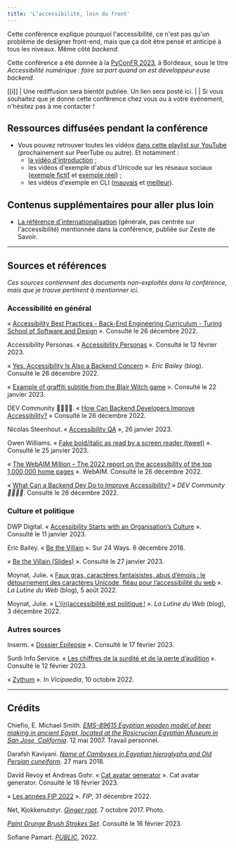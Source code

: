 ```yaml
---
title: 'L’accessibilité, loin du front'
---
```


Cette conférence explique pourquoi l'accessibilité, ce n'est pas qu'un problème de designer front-end, mais que ça doit être pensé et anticipé à tous les niveaux. Même côté _backend_.

Cette conférence a été donnée à la [PyConFR 2023](https://www.pycon.fr/2023), à Bordeaux, sous le titre _Accessibilité numérique : faire sa part quand on est développeur·euse backend_.

[[i]]
| Une rediffusion sera bientôt publiée. Un lien sera posté ici.
|
| Si vous souhaitez que je donne cette conférence chez vous ou à votre événement, n'hésitez pas à me contacter !

## Ressources diffusées pendant la conférence

- Vous pouvez retrouver toutes les vidéos [dans cette playlist sur YouTube](https://www.youtube.com/playlist?list=PLbLqoHgpGyuNXKkpFAPtDHXQCoJryGzY0) (prochainement sur PeerTube ou autre). Et notamment :
  - [la vidéo d'introduction](https://youtu.be/Zs7cLr4XlFQ) ;
  - les vidéos d'exemple d'abus d'Unicode sur les réseaux sociaux ([exemple fictif](https://youtu.be/SewmMf8gAr0) et [exemple réel](https://youtu.be/atHGevL88YM)) ;
  - les vidéos d'exemple en CLI ([mauvais](https://youtu.be/_ZEZMrn1Vjs) et [meilleur](https://youtu.be/ApnIMkLR2dA)).

## Contenus supplémentaires pour aller plus loin

- [La référence d'internationalisation](https://zestedesavoir.com/tutoriels/3039/linternationalisation-et-ses-pieges-creer-un-logiciel-universel/) (générale, pas centrée sur l'accessibilité) mentionnée dans la conférence, publiée sur Zeste de Savoir.

---

## Sources et références

*Ces sources contiennent des documents non-exploités dans la conférence, mais que je trouve pertinent à mentionner ici.*

### Accessibilité en général

« [Accessibility Best Practices - Back-End Engineering Curriculum - Turing School of Software and Design](https://backend.turing.edu/) ». Consulté le 26 décembre 2022.

Accessibility Personas. « [Accessibility Personas](https://alphagov.github.io/accessibility-personas) ». Consulté le 12 février 2023.

« [Yes, Accessibility Is Also a Backend Concern](https://ericwbailey.website/published/yes-accessibility-is-also-a-backend-concern/) ». _Eric Bailey_ (blog). Consulté le 26 décembre 2022.

« [Example of graffiti subtitle from the Blair Witch game](https://twitter.com/Not_jaReddy/status/1616866575763529730) ». Consulté le 22 janvier 2023.

DEV Community 👩‍💻👨‍💻. « [How Can Backend Developers Improve Accessibility?](https://dev.to/eevajonnapanula/how-can-backend-developers-improve-accessibility-2mkc) » Consulté le 26 décembre 2022.

Nicolas Steenhout. « [Accessibility QA](https://twitter.com/vavroom/status/1618626806067916801) », 26 janvier 2023.

Owen Williams. « [Fake bold/italic as read by a screen reader (tweet)](https://twitter.com/OwsWills/status/1617955371397836802) ». Consulté le 25 janvier 2023.

« [The WebAIM Million – The 2022 report on the accessibility of the top 1,000,000 home pages](https://webaim.org/projects/million/#aria) ». WebAIM. Consulté le 26 décembre 2022.

« [What Can a Backend Dev Do to Improve Accessibility?](https://dev.to/vickilanger/what-can-a-backend-dev-do-to-improve-accessibility-1ca8) » _DEV Community 👩‍💻👨‍💻_. Consulté le 26 décembre 2022.


### Culture et politique

DWP Digital. « [Accessibility Starts with an Organisation’s Culture](https://dwpdigital.blog.gov.uk/2022/12/15/accessibility-starts-with-an-organisations-culture/) ». Consulté le 11 janvier 2023.

Eric Bailey. « [Be the Villain](https://24ways.org/2018/be-the-villain) ». Sur 24 Ways. 6 décembre 2018.

« [Be the Villain (Slides)](https://noti.st/ericwbailey/QGBiUS) ». Consulté le 27 janvier 2023.

Moynat, Julie. « [Faux gras, caractères fantaisistes, abus d’émojis : le détournement des caractères Unicode, fléau pour l’accessibilité du web](https://www.lalutineduweb.fr/detournement-unicode-emojis-accessibilite/) ». _La Lutine du Web_ (blog), 5 août 2022.

Moynat, Julie. « [L’(in)accessibilité est politique !](https://www.lalutineduweb.fr/inaccessibilite-politique) ». _La Lutine du Web_ (blog), 3 décembre 2022. 


### Autres sources

Inserm. « [Dossier Épilepsie](https://www.inserm.fr/dossier/epilepsie) ». Consulté le 17 février 2023.

Surdi Info Service. « [Les chiffres de la surdité et de la perte d’audition](https://www.surdi.info/bibliographie/des-chiffres-autour-de-la-surdite/les-chiffres-de-la-surdite-et-de-la-perte-d-audition) ». Consulté le 12 février 2023.

« [Zythum](https://la.wikipedia.org/w/index.php?title=Zythum&oldid=3709927) ». In _Vicipaedia_, 10 octobre 2022.

---

## Crédits

Chiefio, E. Michael Smith. _[EMS-89615 Egyptian wooden model of beer making in ancient Egypt, located at the Rosicrucian Egyptian Museum in San Jose, California](https://commons.wikimedia.org/wiki/File:EMS-89615-Rosecrucian-Egyptian-BeerMaking.jpg)_. 12 mai 2007. Travail personnel.

Darafsh Kaviyani. _[Name of Cambyses in Egyptian hieroglyphs and Old Persian cuneiform](https://commons.wikimedia.org/w/index.php?curid=67754751)_. 27 mars 2018.

David Revoy et Andreas Gohr. « [Cat avatar generator](https://avatars.framasoft.org/?seed=%C3%89lodie+Chabrol) ». Cat avatar generator. Consulté le 18 février 2023.

« [Les années FIP 2022](https://www.radiofrance.fr/fip/podcasts/les-annees-fip/les-annees-fip-2022-6938310) ». _FIP_, 31 décembre 2022.

Net, Kjokkenutstyr. _[Ginger root](https://www.flickr.com/photos/146966953@N02/37310945730/)_. 7 octobre 2017. Photo.

_[Paint Grunge Brush Strokes Set](https://www.vecteezy.com/vector-art/6174424-paint-grunge-brush-strokes-set)_. Consulté le 16 février 2023.

Sofiane Pamart. _[PUBLIC](https://www.youtube.com/watch?v=B9bH76oEIug)_, 2022.
